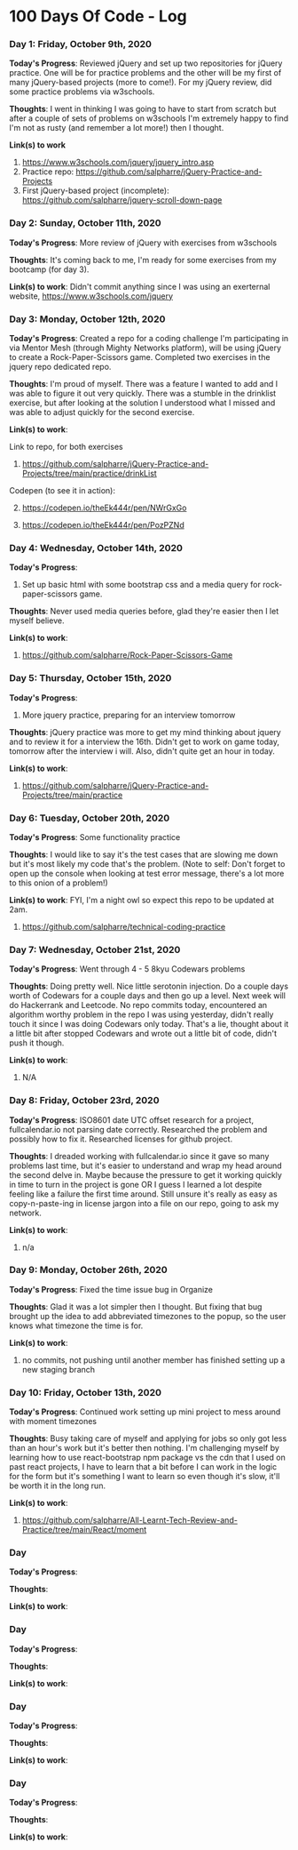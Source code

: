 # 100 Days Of Code - Log

### Day 1: Friday, October 9th, 2020

**Today's Progress**: Reviewed jQuery and set up two repositories for jQuery practice. One will be for practice problems and the other will be my first of many jQuery-based projects (more to come!). For my jQuery review, did some practice problems via w3schools.

**Thoughts**: I went in thinking I was going to have to start from scratch but after a couple of sets of problems on w3schools I'm extremely happy to find I'm not as rusty (and remember a lot more!) then I thought. 

**Link(s) to work**
1. https://www.w3schools.com/jquery/jquery_intro.asp
2. Practice repo: https://github.com/salpharre/jQuery-Practice-and-Projects
3. First jQuery-based project (incomplete): https://github.com/salpharre/jquery-scroll-down-page

### Day 2: Sunday, October 11th, 2020

**Today's Progress**: More review of jQuery with exercises from w3schools

**Thoughts**: It's coming back to me, I'm ready for some exercises from my bootcamp (for day 3).

**Link(s) to work**:
Didn't commit anything since I was using an exerternal website, https://www.w3schools.com/jquery

### Day 3: Monday, October 12th, 2020

**Today's Progress**: Created a repo for a coding challenge I'm participating in via Mentor Mesh (through Mighty Networks platform), will be using jQuery to create a Rock-Paper-Scissors game. Completed two exercises in the jquery repo dedicated repo.

**Thoughts**: I'm proud of myself. There was a feature I wanted to add and I was able to figure it out very quickly. There was a stumble in the drinklist exercise, but after looking at the solution I understood what I missed and was able to adjust quickly for the second exercise.

**Link(s) to work**:

Link to repo, for both exercises
1. https://github.com/salpharre/jQuery-Practice-and-Projects/tree/main/practice/drinkList

Codepen (to see it in action):

2. https://codepen.io/theEk444r/pen/NWrGxGo

3. https://codepen.io/theEk444r/pen/PozPZNd

### Day 4: Wednesday, October 14th, 2020

**Today's Progress**: 
  1. Set up basic html with some bootstrap css and a media query for rock-paper-scissors game. 

**Thoughts**: Never used media queries before, glad they're easier then I let myself believe. 

**Link(s) to work**:
1. https://github.com/salpharre/Rock-Paper-Scissors-Game

### Day 5: Thursday, October 15th, 2020

**Today's Progress**:
1. More jquery practice, preparing for an interview tomorrow

**Thoughts**: jQuery practice was more to get my mind thinking about jquery and to review it for a interview the 16th. Didn't get to work on game today, tomorrow after the interview i will. Also, didn't quite get an hour in today.

**Link(s) to work**: 
1. https://github.com/salpharre/jQuery-Practice-and-Projects/tree/main/practice

### Day 6: Tuesday, October 20th, 2020

**Today's Progress**: Some functionality practice

**Thoughts**: I would like to say it's the test cases that are slowing me down but it's most likely my code that's the problem. (Note to self: Don't forget to open up the console when looking at test error message, there's a lot more to this onion of a problem!)

**Link(s) to work**: FYI, I'm a night owl so expect this repo to be updated at 2am.
1. https://github.com/salpharre/technical-coding-practice

### Day 7: Wednesday, October 21st, 2020

**Today's Progress**: Went through 4 - 5 8kyu Codewars problems

**Thoughts**: Doing pretty well. Nice little serotonin injection. Do a couple days worth of Codewars for a couple days and then go up a level. Next week will do Hackerrank and Leetcode. No repo commits today, encountered an algorithm worthy problem in the repo I was using yesterday, didn't really touch it since I was doing Codewars only today. That's a lie, thought about it a little bit after stopped Codewars and wrote out a little bit of code, didn't push it though.

**Link(s) to work**:
1. N/A

### Day 8: Friday, October 23rd, 2020

**Today's Progress**: ISO8601 date UTC offset research for a project, fullcalendar.io not parsing date correctly. Researched the problem and possibly how to fix it. Researched licenses for github project. 

**Thoughts**: I dreaded working with fullcalendar.io since it gave so many problems last time, but it's easier to understand and wrap my head around the second delve in. Maybe because the pressure to get it working quickly in time to turn in the project is gone OR I guess I learned a lot despite feeling like a failure the first time around. Still unsure it's really as easy as copy-n-paste-ing in license jargon into a file on our repo, going to ask my network. 

**Link(s) to work**:
1. n/a

### Day 9: Monday, October 26th, 2020

**Today's Progress**: Fixed the time issue bug in Organize

**Thoughts**: Glad it was a lot simpler then I thought. But fixing that bug brought up the idea to add abbreviated timezones to the popup, so the user knows what timezone the time is for.

**Link(s) to work**:
1. no commits, not pushing until another member has finished setting up a new staging branch

### Day 10: Friday, October 13th, 2020

**Today's Progress**: Continued work setting up mini project to mess around with moment timezones

**Thoughts**: Busy taking care of myself and applying for jobs so only got less than an hour's work but it's better then nothing. I'm challenging myself by learning how to use react-bootstrap npm package vs the cdn that I used on past react projects, I have to learn that a bit before I can work in the logic for the form but it's something I want to learn so even though it's slow, it'll be worth it in the long run.

**Link(s) to work**:
1. https://github.com/salpharre/All-Learnt-Tech-Review-and-Practice/tree/main/React/moment

### Day 

**Today's Progress**:

**Thoughts**:

**Link(s) to work**:

### Day 

**Today's Progress**:

**Thoughts**:

**Link(s) to work**:

### Day 

**Today's Progress**:

**Thoughts**:

**Link(s) to work**:

### Day 

**Today's Progress**:

**Thoughts**:

**Link(s) to work**:
